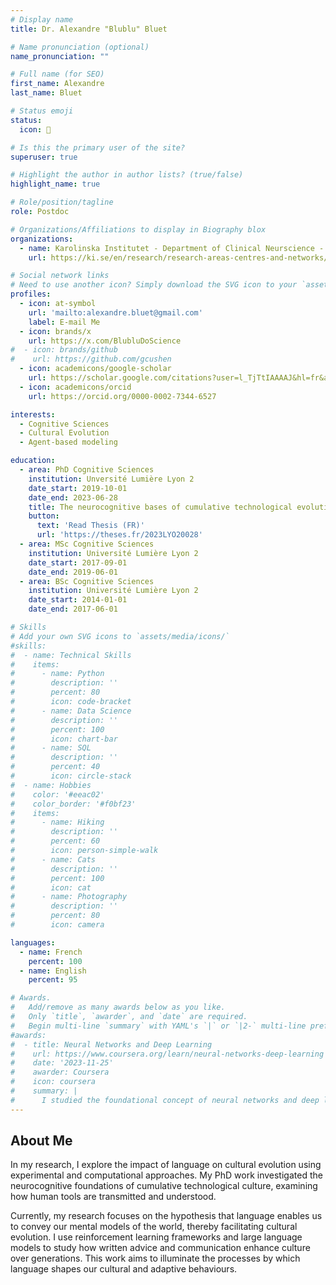 ```yaml
---
# Display name
title: Dr. Alexandre "Blublu" Bluet

# Name pronunciation (optional)
name_pronunciation: ""

# Full name (for SEO)
first_name: Alexandre
last_name: Bluet

# Status emoji
status:
  icon: 🙅

# Is this the primary user of the site?
superuser: true

# Highlight the author in author lists? (true/false)
highlight_name: true

# Role/position/tagline
role: Postdoc

# Organizations/Affiliations to display in Biography blox
organizations:
  - name: Karolinska Institutet - Department of Clinical Neurscience - Emotion Lab - Andreas Olsson's research group
    url: https://ki.se/en/research/research-areas-centres-and-networks/research-groups/emotion-lab-andreas-olssons-research-group

# Social network links
# Need to use another icon? Simply download the SVG icon to your `assets/media/icons/` folder.
profiles:
  - icon: at-symbol
    url: 'mailto:alexandre.bluet@gmail.com'
    label: E-mail Me
  - icon: brands/x
    url: https://x.com/BlubluDoScience
#  - icon: brands/github
#    url: https://github.com/gcushen
  - icon: academicons/google-scholar
    url: https://scholar.google.com/citations?user=l_TjTtIAAAAJ&hl=fr&authuser=1
  - icon: academicons/orcid
    url: https://orcid.org/0000-0002-7344-6527

interests:
  - Cognitive Sciences
  - Cultural Evolution
  - Agent-based modeling

education:
  - area: PhD Cognitive Sciences
    institution: Unversité Lumière Lyon 2
    date_start: 2019-10-01
    date_end: 2023-06-28
    title: The neurocognitive bases of cumulative technological evolution":" Insigh from computational modeling and neuroimaging
    button:
      text: 'Read Thesis (FR)'
      url: 'https://theses.fr/2023LYO20028'
  - area: MSc Cognitive Sciences
    institution: Université Lumière Lyon 2
    date_start: 2017-09-01
    date_end: 2019-06-01
  - area: BSc Cognitive Sciences
    institution: Université Lumière Lyon 2
    date_start: 2014-01-01
    date_end: 2017-06-01

# Skills
# Add your own SVG icons to `assets/media/icons/`
#skills:
#  - name: Technical Skills
#    items:
#      - name: Python
#        description: ''
#        percent: 80
#        icon: code-bracket
#      - name: Data Science
#        description: ''
#        percent: 100
#        icon: chart-bar
#      - name: SQL
#        description: ''
#        percent: 40
#        icon: circle-stack
#  - name: Hobbies
#    color: '#eeac02'
#    color_border: '#f0bf23'
#    items:
#      - name: Hiking
#        description: ''
#        percent: 60
#        icon: person-simple-walk
#      - name: Cats
#        description: ''
#        percent: 100
#        icon: cat
#      - name: Photography
#        description: ''
#        percent: 80
#        icon: camera

languages:
  - name: French
    percent: 100
  - name: English
    percent: 95

# Awards.
#   Add/remove as many awards below as you like.
#   Only `title`, `awarder`, and `date` are required.
#   Begin multi-line `summary` with YAML's `|` or `|2-` multi-line prefix and indent 2 spaces below.
#awards:
#  - title: Neural Networks and Deep Learning
#    url: https://www.coursera.org/learn/neural-networks-deep-learning
#    date: '2023-11-25'
#    awarder: Coursera
#    icon: coursera
#    summary: |
#      I studied the foundational concept of neural networks and deep learning. By the end, I was familiar with the significant technological trends driving the rise of deep learning; build, train, and apply fully connected deep neural networks; implement efficient (vectorized) neural networks; identify key parameters in a neural network’s architecture; and apply deep learning to your own applications.
---
```


## About Me

In my research, I explore the impact of language on cultural evolution using experimental and computational approaches. My PhD work investigated the neurocognitive foundations of cumulative technological culture, examining how human tools are transmitted and understood.

 

Currently, my research focuses on the hypothesis that language enables us to convey our mental models of the world, thereby facilitating cultural evolution. I use reinforcement learning frameworks and large language models to study how written advice and communication enhance culture over generations. This work aims to illuminate the processes by which language shapes our cultural and adaptive behaviours.
